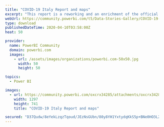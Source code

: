 ```yaml
---
title: "COVID-19 Italy Report and maps"
excerpt: "This report is a reworking and an enrichment of the official italian dashbord at this URL"
webUrl: https://community.powerbi.com/t5/Data-Stories-Gallery/COVID-19-Italy-Report-and-maps/m-p/1019440
type: download
publishedDateTime: 2020-04-10T03:58:00Z
heat: 50

provider:
  name: PowerBI Community
  domain: powerbi.com
  images:
    - url: /assets/images/organizations/powerbi.com-50x50.jpg
      width: 50
      height: 50

topics:
  - Power BI

images:
  - url: https://community.powerbi.com/oxcrx34285/attachments/oxcrx34285/DataStoriesGallery/3733/1/thumbnail.JPG
    width: 1297
    height: 741
    title: "COVID-19 Italy Report and maps"

secured: "D37Qudw/8eYekLzqzTqoud/JEzNsGUbn/80y8YH1YxtydqKkS5p+BNe0HO3L2dJVAPShXXJ1X9nmLnmCNhPIc8qq/iGd2k7sMuyKz/SI8x8txSf0nsr41rLyEJdIUrtUuoWLPsMQLjcFFSVvoxF0S5zMwzvPWnu9TDCtny/dC5hdPfYh6P40A+sudFOgjJuCp157wInly8pc+Y39bn01yCd25gUSy2RFZbTlN6hkTDd6gnoEH/9UYoTwtpql3W1jwpNTGhfFsVY7bzXEsE1Uf04Fmi6AxMDydgAwlW3NGRUkXkGd49SUErdAEkikUPrhP9DPAgIemgAw5/DT+xyXpe30T/PX7JqZ0xBWSptMIQt82ynyv8pQpHLrBhovSj8M;SVqxiG2X5wMAIiEeMKbQGw=="
---
```


